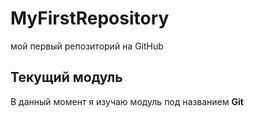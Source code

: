 # MyFirstRepository
мой первый репозиторий на GitHub
## Текущий модуль 
В данный момент я изучаю модуль под названием **Git**
